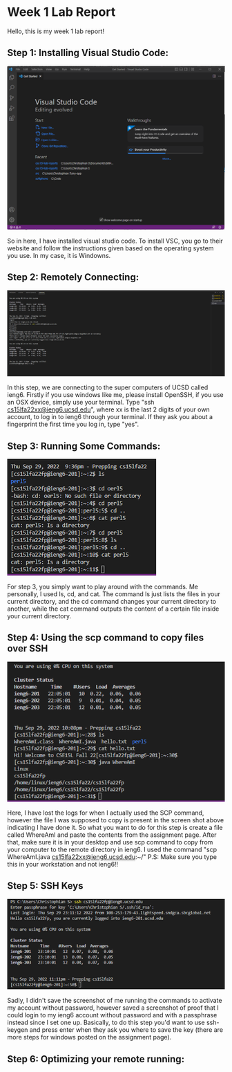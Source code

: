 # **Week 1 Lab Report**
Hello, this is my week 1 lab report!

## Step 1: Installing Visual Studio Code:
![Image](VsCode%20setup-%20Christophian.png)

So in here, I have installed visual studio code. To install VSC, you go to their website and follow the instructions given based on the operating system you use. In my case, it is Windowns.

## Step 2: Remotely Connecting:
![Image](ssh%20cs15l.png)

In this step, we are connecting to the super computers of UCSD called ieng6. Firstly if you use windows like me, please install OpenSSH, if you use an OSX device, simply use your terminal. Type "ssh cs15lfa22xx@ieng6.ucsd.edu", where xx is the last 2 digits of your own account, to log in to ieng6 through your terminal. If they ask you about a fingerprint the first time you log in, type "yes".

## Step 3: Running Some Commands: 
![Image](cse15l%203.png)

For step 3, you simply want to play around with the commands. Me personally, I used ls, cd, and cat. The command ls just lists the files in your current directory, and the cd command changes your current directory to another, while the cat command outputs the content of a certain file inside your current directory.

## Step 4: Using the scp command to copy files over SSH
![Image](cse15l%20ss.png)

Here, I have lost the logs for when I actually used the SCP command, however the file I was supposed to copy is present in the screen shot above indicating I have done it. So what you want to do for this step is create a file called WhereAmI and paste the contents from the assignment page. After that, make sure it is in your desktop and use scp command to copy from your computer to the remote directory in ieng6. I used the command "scp WhereAmI.java cs15lfa22xx@ieng6.ucsd.edu:~/" 
P.S: Make sure you type this in your workstation and not ieng6!!

## Step 5: SSH Keys
![Image](CS15LLL.png)

Sadly, I didn't save the screenshot of me running the commands to activate my account without password, however saved a screenshot of proof that I could login to my ieng6 account without password and with a passphrase instead since I set one up. Basically, to do this step you'd want to use ssh-keygen and press enter when they ask you where to save the key (there are more steps for windows posted on the assignment page).

## Step 6: Optimizing your remote running:
